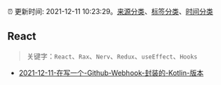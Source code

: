 :alarm_clock: 更新时间: 2021-12-11 10:23:29。[来源分类](../README.md)、[标签分类](../TAGS.md)、[时间分类](../TIMELINE.md)

## React


> 关键字：`React`、`Rax`、`Nerv`、`Redux`、`useEffect`、`Hooks`



- [2021-12-11-在写一个-Github-Webhook-封装的-Kotlin-版本](https://www.v2ex.com/t/821549) 
